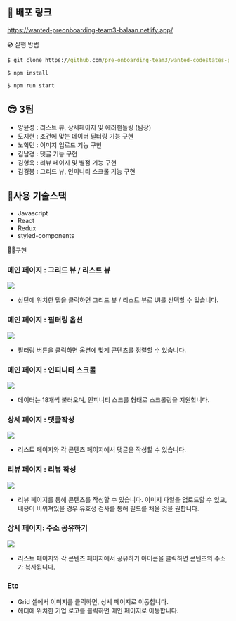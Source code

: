 ## 🚀 배포 링크

https://wanted-preonboarding-team3-balaan.netlify.app/

💿 실행 방법

```cmd
$ git clone https://github.com/pre-onboarding-team3/wanted-codestates-project-3-9

$ npm install

$ npm run start
```

## 😎 3팀

- 양윤성 : 리스트 뷰, 상세페이지 및 에러핸들링 (팀장)
- 도지현 : 조건에 맞는 데이터 필터링 기능 구현
- 노학민 : 이미지 업로드 기능 구현
- 김남경 : 댓글 기능 구현
- 김형욱 : 리뷰 페이지 및 별점 기능 구현
- 김경봉 : 그리드 뷰, 인피니티 스크롤 기능 구현

## 🎇사용 기술스택

- Javascript
- React
- Redux
- styled-components

👩‍💻구현

### 메인 페이지 : 그리드 뷰 / 리스트 뷰
<image src="https://media.vlpt.us/images/yunsungyang-omc/post/48b7040c-1b01-4f2e-8345-f9bbcba6a73b/%E1%84%80%E1%85%B3%E1%84%85%E1%85%B5%E1%84%83%E1%85%B3&%E1%84%85%E1%85%B5%E1%84%89%E1%85%B3%E1%84%90%E1%85%B3.gif">

- 상단에 위치한 탭을 클릭하면 그리드 뷰 / 리스트 뷰로 UI를 선택할 수 있습니다.

### 메인 페이지 : 필터링 옵션
<image src="https://media.vlpt.us/images/yunsungyang-omc/post/4c2bc8cd-6ff5-4de2-9a9a-50371600de9c/%E1%84%91%E1%85%B5%E1%86%AF%E1%84%90%E1%85%A5%E1%84%85%E1%85%B5%E1%86%BC.gif">

- 필터링 버튼을 클릭하면 옵션에 맞게 콘텐츠를 정렬할 수 있습니다. 

### 메인 페이지 : 인피니티 스크롤
<image src="https://media.vlpt.us/images/yunsungyang-omc/post/dfd1b6b6-3fd5-490a-b024-44394ad83bfe/%E1%84%8B%E1%85%B5%E1%86%AB%E1%84%91%E1%85%B5%E1%84%82%E1%85%B5%E1%84%90%E1%85%B5%E1%84%89%E1%85%B3%E1%84%8F%E1%85%B3%E1%84%85%E1%85%A9%E1%86%AF.gif">

- 데이터는 18개씩 불러오며, 인피니티 스크롤 형태로 스크롤링을 지원합니다.

### 상세 페이지 : 댓글작성
<image src="https://media.vlpt.us/images/yunsungyang-omc/post/b2d2ade8-62a6-426a-8752-462474d98763/%E1%84%83%E1%85%A2%E1%86%BA%E1%84%80%E1%85%B3%E1%86%AF%20%E1%84%83%E1%85%B3%E1%86%BC%E1%84%85%E1%85%A9%E1%86%A8.gif">

- 리스트 페이지와 각 콘텐츠 페이지에서 댓글을 작성할 수 있습니다.

### 리뷰 페이지 : 리뷰 작성

<image src="https://media.vlpt.us/images/yunsungyang-omc/post/f7920c87-0971-4e27-87c8-643e9d2395c8/%E1%84%85%E1%85%B5%E1%84%87%E1%85%B2%E1%84%82%E1%85%A1%E1%86%B7%E1%84%80%E1%85%B5%E1%84%80%E1%85%B5.gif">

- 리뷰 페이지를 통해 콘텐츠를 작성할 수 있습니다. 이미지 파일을 업로드할 수 있고, 내용이 비워져있을 경우 유효성 검사를 통해 필드를 채울 것을 권합니다.

### 상세 페이지: 주소 공유하기 

<image src="https://media.vlpt.us/images/yunsungyang-omc/post/f646a8a2-9c87-4f10-9788-43630cfa2a5b/%E1%84%8C%E1%85%AE%E1%84%89%E1%85%A9%E1%84%87%E1%85%A9%E1%86%A8%E1%84%89%E1%85%A1%E1%84%92%E1%85%A1%E1%84%80%E1%85%B5.gif">

- 리스트 페이지와 각 콘텐츠 페이지에서 공유하기 아이콘을 클릭하면 콘텐츠의 주소가 복사됩니다.

### Etc
- Grid 셀에서 이미지를 클릭하면, 상세 페이지로 이동합니다.
- 헤더에 위치한 기업 로고를 클릭하면 메인 페이지로 이동합니다.


